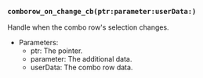 ### `comborow_on_change_cb(ptr:parameter:userData:)`

Handle when the combo row's selection changes.
- Parameters:
  - ptr: The pointer.
  - parameter: The additional data.
  - userData: The combo row data.
